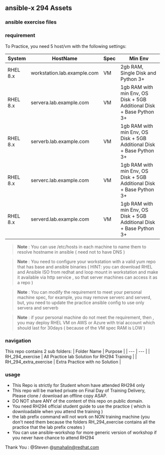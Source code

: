 ## ansible-x 294 Assets

### ansible exercise files

### requirement 

To Practice, you need 5 host/vm with the following settings: 

  | System | HostName | Spec | Min Env | 
  | --- | --- | --- |--- | 
  | RHEL 8.x  | workstation.lab.example.com | VM | 2gb RAM, Single Disk and  Python 3+  | 
  | RHEL 8.x  | servera.lab.example.com | VM | 1gb RAM with min Env, OS Disk + 5GB Additional Disk + Base Python 3+ | 
  | RHEL 8.x  | serverb.lab.example.com | VM | 1gb RAM with min Env, OS Disk + 5GB Additional Disk + Base Python 3+ | 
  | RHEL 8.x  | serverc.lab.example.com | VM | 1gb RAM with min Env, OS Disk + 5GB Additional Disk + Base Python 3+ | 
  | RHEL 8.x  | serverd.lab.example.com | VM | 1gb RAM with min Env, OS Disk + 5GB Additional Disk + Base Python 3+ | 

 >**Note** : You can use /etc/hosts in each machine to name them to resolve hostname in ansible ( need not to have DNS )

 >**Note** : You need to configure your workstation with a valid yum repo that has base and ansible binaries ( HINT: you can download RHEL and Ansible ISO from redhat and loop mount in workstation and make it available via http service , so that server machines can access it as a repo )

 >**Note** : You can modify the requirement to meet your personal machine spec, for example, you may remove serverc and serverd, but, you need to update the practice ansible config to use only servera and serverb 

 >**Note** : if your personal machine do not meet the requirement, then , you may deploy RHEL VM on AWS or Azure with trial account which should last for 30days ( because of the VM spec RAM is LOW )

### navigation 

This repo contains 2 sub folders:
   | Folder Name | Purpose |
   | --- | --- |
   | RH_294_exercise | All Practice lab Solution for RH294 Training | 
   | RH_294_extra_exercise | Extra Practice with no Solution | 

### usage

- This Repo is strictly for Student whom have attended RH294 only 
- This repo will be marked private on Final Day of Training Delivery, Please clone / download an offline copy ASAP. 
- DO NOT share ANY of the content of this repo on public domain. 
- You need RH294 official student guide to use the practice ( which is downloadable when you attend the training )
- the lab prefix command will not work on NON training machine (you don't need them because the folders RH_294_exercise contains all the practice that the lab prefix creates )
- You can use ansible-workshop for more generic version of workshop if you never have chance to attend RH294

Thank You : @Steven @smahalin@redhat.com
